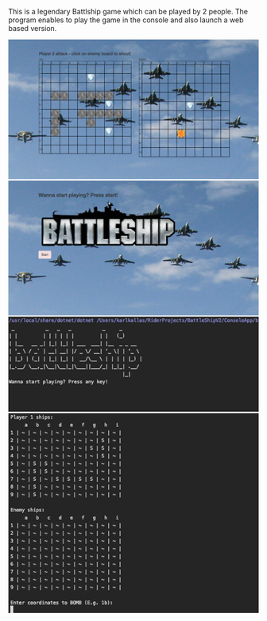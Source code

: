 This is a legendary Battlship game which can be played by 2 people. The program enables to play the game in the console and also launch a web based version.

<img src="imgs/Screenshot 2019-05-10 at 11.00.26.png" >

<img src="imgs/Screenshot 2019-05-10 at 11.01.04.png" >

<img src="imgs/Screenshot 2019-05-10 at 11.01.44.png" >

<img src="imgs/Screenshot 2019-05-10 at 11.02.04.png" >
